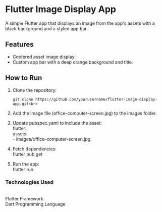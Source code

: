 # Flutter Image Display App

A simple Flutter app that displays an image from the app's assets with a black background and a styled app bar.

## Features
- Centered asset image display. <br>
- Custom app bar with a deep orange background and title.

## How to Run
1. Clone the repository:<br>
   ```bash<br>
   git clone https://github.com/yourusername/flutter-image-display-app.git<br>

2. Add the image file (office-computer-screen.jpg) to the images folder.<br>
   
3. Update pubspec.yaml to include the asset:<br>
   flutter:<br>
      assets:<br>
        - images/office-computer-screen.jpg<br>
   
4. Fetch dependencies:<br>
   flutter pub get<br>

5. Run the app:<br>
     flutter run<br>

<h3>Technologies Used </h3><br>
Flutter Framework<br>
Dart Programming Language   

